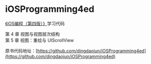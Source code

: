 # iOSProgramming4ed
[《iOS编程（第四版）》](https://book.douban.com/subject/26287812/)学习代码


第 4 章  视图与视图层次结构  
第 5 章  视图：重绘与 UIScrollView  


原书代码地址：[https://github.com/dingdaojun/iOSProgramming4ed](https://github.com/dingdaojun/iOSProgramming4ed)
